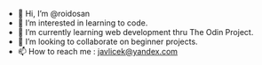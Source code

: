 - 👋 Hi, I’m @roidosan
- 👀 I’m interested in learning to code.
- 🌱 I’m currently learning web development thru The Odin Project.
- 💞️ I’m looking to collaborate on beginner projects.
- 📫 How to reach me : javlicek@yandex.com

<!---
roidosan/roidosan is a ✨ special ✨ repository because its `README.md` (this file) appears on your GitHub profile.
You can click the Preview link to take a look at your changes.
--->
